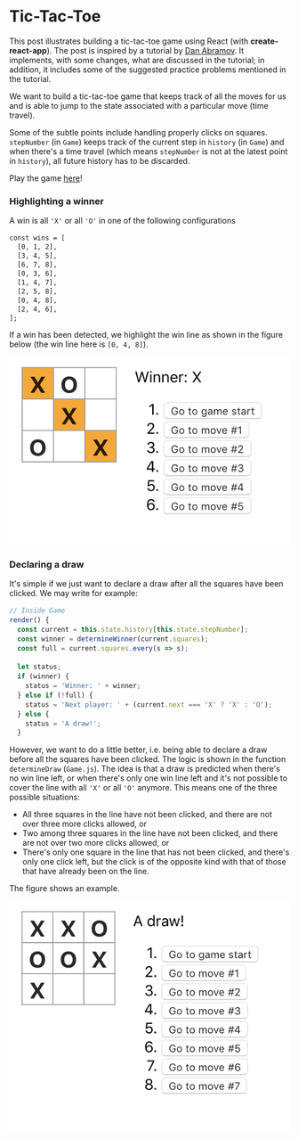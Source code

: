 # Tic-Tac-Toe

This post illustrates building a tic-tac-toe game using React (with
**create-react-app**). The post is inspired by a tutorial by [Dan
Abramov](https://reactjs.org/tutorial/tutorial.html). It implements, with some
changes, what are discussed in the tutorial; in addition, it includes some of
the suggested practice problems mentioned in the tutorial.

We want to build a tic-tac-toe game that keeps track of all
the moves for us and is able to jump to the state
associated with a particular move (time travel).

Some of the subtle points include handling properly clicks on squares.
`stepNumber` (in `Game`) keeps track of the current step in `history`
(in `Game`) and when there's
a time travel (which means `stepNumber` is not at the latest point in `history`),
all future history has to be discarded.

Play the game [here](https://tuan-ng.github.io/tic-tac-toe/)!

### Highlighting a winner

A win is all `'X'` or all `'O'` in one of the following
configurations

```javasript
const wins = [
  [0, 1, 2],
  [3, 4, 5],
  [6, 7, 8],
  [0, 3, 6],
  [1, 4, 7],
  [2, 5, 8],
  [0, 4, 8],
  [2, 4, 6],
];
```

If a win has been detected, we highlight the win line as shown in the
figure below (the win line here is `[0, 4, 8]`).

![a win](/images/win.png)

### Declaring a draw

It's simple if we just want to declare a draw after all the
squares have been clicked. We may write for example:

```javascript
// Inside Game
render() {
  const current = this.state.history[this.state.stepNumber];
  const winner = determineWinner(current.squares);
  const full = current.squares.every(s => s);

  let status;
  if (winner) {
    status = 'Winner: ' + winner;
  } else if (!full) {
    status = 'Next player: ' + (current.next === 'X' ? 'X' : 'O');
  } else {
    status = 'A draw!';
  }
```

However, we want to do a little better, i.e. being able to
declare a draw before all the squares have been clicked.
The logic is shown in the function `determineDraw` (`Game.js`).
The idea is
that a draw is predicted when there's no win line left, or
when there's only one win line left
and it's not possible to cover the line with all `'X'` or all
`'O'` anymore. This means one of the three possible situations:

- All three squares in the line have not been clicked, and there are
  not over three more clicks allowed, or
- Two among three squares in the line have not been clicked, and
  there are not over two more clicks allowed, or
- There's only one square in the line that has not been clicked, and
  there's only one click left, but the click is of the opposite kind
  with that of those that have already been on the line.

The figure shows an example.

![a draw](/images/draw.png)
